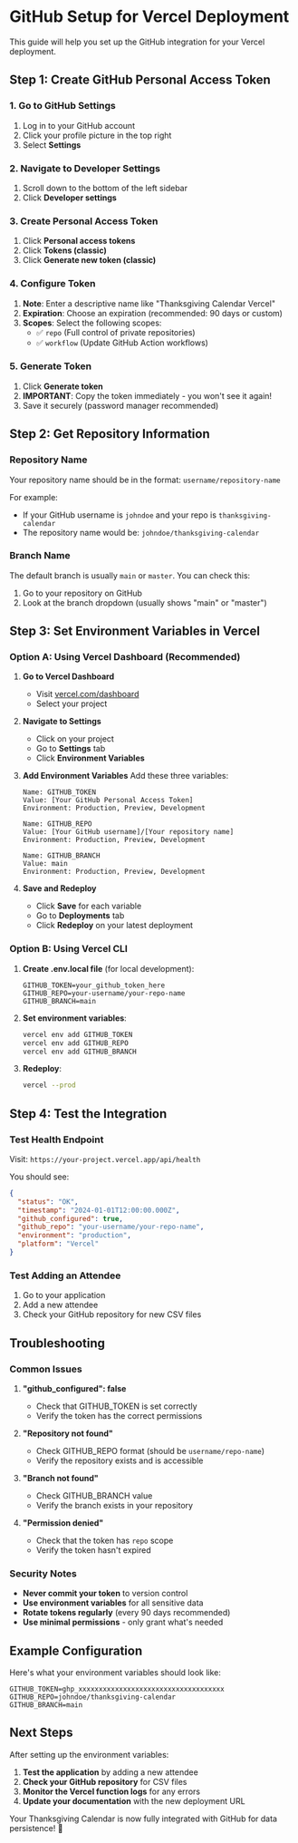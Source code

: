 # GitHub Setup for Vercel Deployment

This guide will help you set up the GitHub integration for your Vercel deployment.

## Step 1: Create GitHub Personal Access Token

### 1. Go to GitHub Settings
1. Log in to your GitHub account
2. Click your profile picture in the top right
3. Select **Settings**

### 2. Navigate to Developer Settings
1. Scroll down to the bottom of the left sidebar
2. Click **Developer settings**

### 3. Create Personal Access Token
1. Click **Personal access tokens**
2. Click **Tokens (classic)**
3. Click **Generate new token (classic)**

### 4. Configure Token
1. **Note**: Enter a descriptive name like "Thanksgiving Calendar Vercel"
2. **Expiration**: Choose an expiration (recommended: 90 days or custom)
3. **Scopes**: Select the following scopes:
   - ✅ `repo` (Full control of private repositories)
   - ✅ `workflow` (Update GitHub Action workflows)

### 5. Generate Token
1. Click **Generate token**
2. **IMPORTANT**: Copy the token immediately - you won't see it again!
3. Save it securely (password manager recommended)

## Step 2: Get Repository Information

### Repository Name
Your repository name should be in the format: `username/repository-name`

For example:
- If your GitHub username is `johndoe` and your repo is `thanksgiving-calendar`
- The repository name would be: `johndoe/thanksgiving-calendar`

### Branch Name
The default branch is usually `main` or `master`. You can check this:
1. Go to your repository on GitHub
2. Look at the branch dropdown (usually shows "main" or "master")

## Step 3: Set Environment Variables in Vercel

### Option A: Using Vercel Dashboard (Recommended)

1. **Go to Vercel Dashboard**
   - Visit [vercel.com/dashboard](https://vercel.com/dashboard)
   - Select your project

2. **Navigate to Settings**
   - Click on your project
   - Go to **Settings** tab
   - Click **Environment Variables**

3. **Add Environment Variables**
   Add these three variables:

   ```
   Name: GITHUB_TOKEN
   Value: [Your GitHub Personal Access Token]
   Environment: Production, Preview, Development
   ```

   ```
   Name: GITHUB_REPO
   Value: [Your GitHub username]/[Your repository name]
   Environment: Production, Preview, Development
   ```

   ```
   Name: GITHUB_BRANCH
   Value: main
   Environment: Production, Preview, Development
   ```

4. **Save and Redeploy**
   - Click **Save** for each variable
   - Go to **Deployments** tab
   - Click **Redeploy** on your latest deployment

### Option B: Using Vercel CLI

1. **Create .env.local file** (for local development):
   ```
   GITHUB_TOKEN=your_github_token_here
   GITHUB_REPO=your-username/your-repo-name
   GITHUB_BRANCH=main
   ```

2. **Set environment variables**:
   ```bash
   vercel env add GITHUB_TOKEN
   vercel env add GITHUB_REPO
   vercel env add GITHUB_BRANCH
   ```

3. **Redeploy**:
   ```bash
   vercel --prod
   ```

## Step 4: Test the Integration

### Test Health Endpoint
Visit: `https://your-project.vercel.app/api/health`

You should see:
```json
{
  "status": "OK",
  "timestamp": "2024-01-01T12:00:00.000Z",
  "github_configured": true,
  "github_repo": "your-username/your-repo-name",
  "environment": "production",
  "platform": "Vercel"
}
```

### Test Adding an Attendee
1. Go to your application
2. Add a new attendee
3. Check your GitHub repository for new CSV files

## Troubleshooting

### Common Issues

1. **"github_configured": false**
   - Check that GITHUB_TOKEN is set correctly
   - Verify the token has the correct permissions

2. **"Repository not found"**
   - Check GITHUB_REPO format (should be `username/repo-name`)
   - Verify the repository exists and is accessible

3. **"Branch not found"**
   - Check GITHUB_BRANCH value
   - Verify the branch exists in your repository

4. **"Permission denied"**
   - Check that the token has `repo` scope
   - Verify the token hasn't expired

### Security Notes

- **Never commit your token** to version control
- **Use environment variables** for all sensitive data
- **Rotate tokens regularly** (every 90 days recommended)
- **Use minimal permissions** - only grant what's needed

## Example Configuration

Here's what your environment variables should look like:

```
GITHUB_TOKEN=ghp_xxxxxxxxxxxxxxxxxxxxxxxxxxxxxxxxxxxx
GITHUB_REPO=johndoe/thanksgiving-calendar
GITHUB_BRANCH=main
```

## Next Steps

After setting up the environment variables:

1. **Test the application** by adding a new attendee
2. **Check your GitHub repository** for CSV files
3. **Monitor the Vercel function logs** for any errors
4. **Update your documentation** with the new deployment URL

Your Thanksgiving Calendar is now fully integrated with GitHub for data persistence! 🎉 